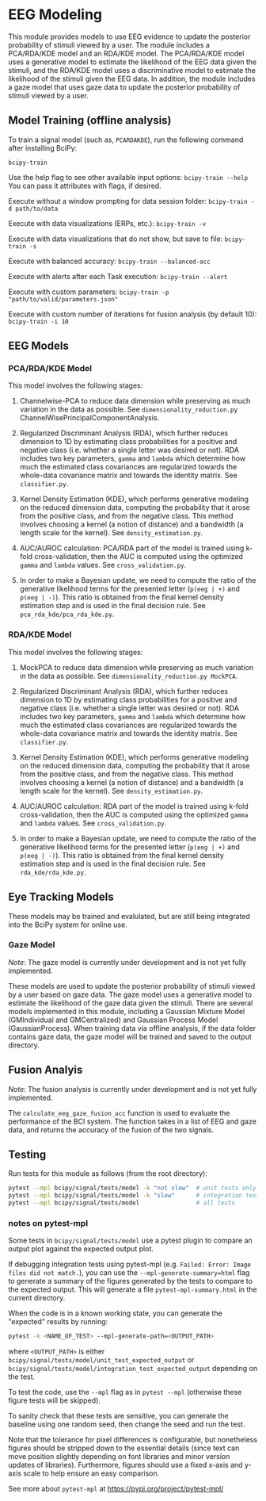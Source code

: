 # EEG Modeling

This module provides models to use EEG evidence to update the posterior probability of stimuli viewed by a user. The module includes a PCA/RDA/KDE model and an RDA/KDE model. The PCA/RDA/KDE model uses a generative model to estimate the likelihood of the EEG data given the stimuli, and the RDA/KDE model uses a discriminative model to estimate the likelihood of the stimuli given the EEG data. In addition, the module includes a gaze model that uses gaze data to update the posterior probability of stimuli viewed by a user.

## Model Training (offline analysis)

To train a signal model (such as, `PCARDAKDE`), run the following command after installing BciPy:

`bcipy-train`

Use the help flag to see other available input options: `bcipy-train --help` You can pass it attributes with flags, if desired.

Execute without a window prompting for data session folder: `bcipy-train -d path/to/data`

Execute with data visualizations (ERPs, etc.): `bcipy-train -v`

Execute with data visualizations that do not show, but save to file:  `bcipy-train -s`

Execute with balanced accuracy: `bcipy-train --balanced-acc`

Execute with alerts after each Task execution: `bcipy-train --alert`

Execute with custom parameters: `bcipy-train -p "path/to/valid/parameters.json"`

Execute with custom number of iterations for fusion analysis (by default 10): `bcipy-train -i 10`

## EEG Models

### PCA/RDA/KDE Model

This model involves the following stages:

1. Channelwise-PCA to reduce data dimension while preserving as much variation in the data as possible. See `dimensionality_reduction.py` ChannelWisePrincipalComponentAnalysis.

2. Regularized Discriminant Analysis (RDA), which further reduces dimension to 1D by estimating class probabilities for a positive and negative class (i.e. whether a single letter was desired or not). RDA includes two key parameters, `gamma` and `lambda` which determine how much the estimated class covariances are regularized towards the whole-data covariance matrix and towards the identity matrix. See `classifier.py`.

3. Kernel Density Estimation (KDE), which performs generative modeling on the reduced dimension data, computing the probability that it arose from the positive class, and from the negative class. This method involves choosing a kernel (a notion of distance) and a bandwidth (a length scale for the kernel). See `density_estimation.py`.

4. AUC/AUROC calculation: PCA/RDA part of the model is trained using k-fold cross-validation, then the AUC is computed using the optimized `gamma` and `lambda` values. See `cross_validation.py`.

5. In order to make a Bayesian update, we need to compute the ratio of the generative likelihood terms for the presented letter (`p(eeg | +)` and `p(eeg | -)`). This ratio is obtained from the final kernel density estimation step and is used in the final decision rule. See `pca_rda_kde/pca_rda_kde.py`.

### RDA/KDE Model

This model involves the following stages:

1. MockPCA to reduce data dimension while preserving as much variation in the data as possible. See `dimensionality_reduction.py MockPCA`.

2. Regularized Discriminant Analysis (RDA), which further reduces dimension to 1D by estimating class probabilities for a positive and negative class (i.e. whether a single letter was desired or not). RDA includes two key parameters, `gamma` and `lambda` which determine how much the estimated class covariances are regularized towards the whole-data covariance matrix and towards the identity matrix. See `classifier.py`.

3. Kernel Density Estimation (KDE), which performs generative modeling on the reduced dimension data, computing the probability that it arose from the positive class, and from the negative class. This method involves choosing a kernel (a notion of distance) and a bandwidth (a length scale for the kernel). See `density_estimation.py`.

4. AUC/AUROC calculation: RDA part of the model is trained using k-fold cross-validation, then the AUC is computed using the optimized `gamma` and `lambda` values. See `cross_validation.py`.

5. In order to make a Bayesian update, we need to compute the ratio of the generative likelihood terms for the presented letter (`p(eeg | +)` and `p(eeg | -)`). This ratio is obtained from the final kernel density estimation step and is used in the final decision rule. See `rda_kde/rda_kde.py`.

## Eye Tracking Models

These models may be trained and evalulated, but are still being integrated into the BciPy system for online use.

### Gaze Model

*Note*: The gaze model is currently under development and is not yet fully implemented.

These models are used to update the posterior probability of stimuli viewed by a user based on gaze data. The gaze model uses a generative model to estimate the likelihood of the gaze data given the stimuli. There are several models implemented in this module, including a Gaussian Mixture Model (GMIndividual and GMCentralized) and Gaussian Process Model (GaussianProcess). When training data via offline analysis, if the data folder contains gaze data, the gaze model will be trained and saved to the output directory.

## Fusion Analyis

*Note*: The fusion analysis is currently under development and is not yet fully implemented.

The `calculate_eeg_gaze_fusion_acc` function is used to evaluate the performance of the BCI system. The function takes in a list of EEG and gaze data, and returns the accuracy of the fusion of the two signals.

## Testing

Run tests for this module as follows (from the root directory):

```bash
pytest --mpl bcipy/signal/tests/model -k "not slow"  # unit tests only
pytest --mpl bcipy/signal/tests/model -k "slow"      # integration tests only
pytest --mpl bcipy/signal/tests/model                # all tests
```

### notes on pytest-mpl

Some tests in `bcipy/signal/tests/model` use a pytest plugin to compare an output plot against the expected output plot.

If debugging integration tests using pytest-mpl (e.g. `Failed: Error: Image files did not match.`), you can use the `--mpl-generate-summary=html` flag to generate a summary of the figures generated by the tests to compare to the expected output. This will generate a file `pytest-mpl-summary.html` in the current directory.

When the code is in a known working state, you can generate the "expected" results by running:

```bash
pytest -k <NAME_OF_TEST> --mpl-generate-path=<OUTPUT_PATH>
```

where `<OUTPUT_PATH>` is either `bcipy/signal/tests/model/unit_test_expected_output` or `bcipy/signal/tests/model/integration_test_expected_output` depending on the test.

To test the code, use the `--mpl` flag as in `pytest --mpl` (otherwise these figure tests will be skipped).

To sanity check that these tests are sensitive, you can generate the baseline using one random seed, then change the seed and run the test.

Note that the tolerance for pixel differences is configurable, but nonetheless figures should be stripped down to the essential details (since text can move position slightly depending on font libraries and minor version updates of libraries). Furthermore, figures should use a fixed x-axis and y-axis scale to help ensure an easy comparison.

See more about `pytest-mpl` at <https://pypi.org/project/pytest-mpl/>

